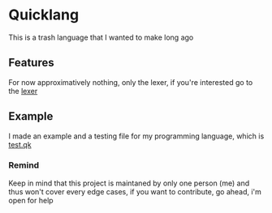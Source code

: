 # Quicklang
This is a trash language that I wanted to make long ago
## Features
For now approximatively nothing, only the lexer, if you're interested go to the [lexer](src/Lexer.zig)
## Example
I made an example and a testing file for my programming language, which is [test.qk](test.qk)

### Remind
Keep in mind that this project is maintaned by only one person (me) and thus won't cover every edge cases, if you want to contribute, go ahead, i'm open for help
